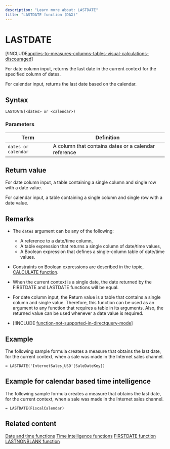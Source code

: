 ```yaml
---
description: "Learn more about: LASTDATE"
title: "LASTDATE function (DAX)"
---
```

# LASTDATE

[!INCLUDE[applies-to-measures-columns-tables-visual-calculations-discouraged](includes/applies-to-measures-columns-tables-visual-calculations-discouraged.md)]

For date column input, returns the last date in the current context for the specified column of dates.  

For calendar input, returns the last date based on the calendar.

## Syntax

```
LASTDATE(<dates> or <calendar>)
```

### Parameters

|Term|Definition|
|--------|--------------|
|`dates or calendar`|A column that contains dates or a calendar reference|

## Return value

For date column input, a table containing a single column and single row with a date value.

For calendar input, a table containing a single column and single row with a date value.

## Remarks

- The `dates` argument can be any of the following: 
  - A reference to a date/time column,
  - A table expression that returns a single column of date/time values,
  - A Boolean expression that defines a single-column table of date/time values.

- Constraints on Boolean expressions are described in the topic, [CALCULATE function](calculate-function-dax.md).

- When the current context is a single date, the date returned by the FIRSTDATE and LASTDATE functions will be equal.

- For date column input, the Return value is a table that contains a single column and single value. Therefore, this function can be used as an argument to any function that requires a table in its arguments. Also, the returned value can be used whenever a date value is required.

- [!INCLUDE [function-not-supported-in-directquery-mode](includes/function-not-supported-in-directquery-mode.md)]

## Example

The following sample formula creates a measure that obtains the last date, for the current context, when a sale was made in the Internet sales channel.

```dax
= LASTDATE('InternetSales_USD'[SaleDateKey])
```

## Example for calendar based time intelligence

The following sample formula creates a measure that obtains the last date, for the current context, when a sale was made in the Internet sales channel.

```dax
= LASTDATE(FiscalCalendar)
```

## Related content

[Date and time functions](date-and-time-functions-dax.md)
[Time intelligence functions](time-intelligence-functions-dax.md)
[FIRSTDATE function](firstdate-function-dax.md)
[LASTNONBLANK function](lastnonblank-function-dax.md)
